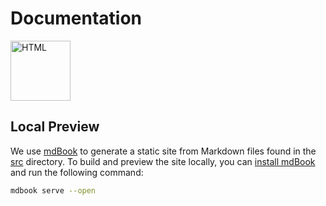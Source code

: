 # Documentation

<a href="https://AndrejOrsula.github.io/spaceros_demos"> <img alt="HTML" src="https://github.com/AndrejOrsula/awesome-space-robotics/assets/22929099/3c8accf7-5acb-4bcd-9553-bf49cc622abe" width="96" height="96"></a>

## Local Preview

We use [mdBook](https://rust-lang.github.io/mdBook) to generate a static site from Markdown files found in the [src](src) directory. To build and preview the site locally, you can [install mdBook](https://rust-lang.github.io/mdBook/guide/installation.html) and run the following command:

```bash
mdbook serve --open
```

